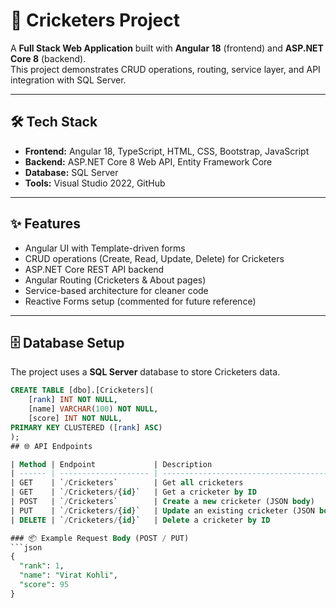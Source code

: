 # 🏏 Cricketers Project

A **Full Stack Web Application** built with **Angular 18** (frontend) and **ASP.NET Core 8** (backend).  
This project demonstrates CRUD operations, routing, service layer, and API integration with SQL Server.

---

## 🛠️ Tech Stack

- **Frontend:** Angular 18, TypeScript, HTML, CSS, Bootstrap, JavaScript  
- **Backend:** ASP.NET Core 8 Web API, Entity Framework Core  
- **Database:** SQL Server  
- **Tools:** Visual Studio 2022, GitHub  

---

## ✨ Features

- Angular UI with Template-driven forms  
- CRUD operations (Create, Read, Update, Delete) for Cricketers  
- ASP.NET Core REST API backend  
- Angular Routing (Cricketers & About pages)  
- Service-based architecture for cleaner code  
- Reactive Forms setup (commented for future reference)  

---

## 🗄️ Database Setup

The project uses a **SQL Server** database to store Cricketers data.  

```sql
CREATE TABLE [dbo].[Cricketers](
    [rank] INT NOT NULL,
    [name] VARCHAR(100) NOT NULL,
    [score] INT NOT NULL,
PRIMARY KEY CLUSTERED ([rank] ASC)
);
## 🌐 API Endpoints

| Method | Endpoint             | Description                              |
| ------ | -------------------- | ---------------------------------------- |
| GET    | `/Cricketers`        | Get all cricketers                       |
| GET    | `/Cricketers/{id}`   | Get a cricketer by ID                    |
| POST   | `/Cricketers`        | Create a new cricketer (JSON body)       |
| PUT    | `/Cricketers/{id}`   | Update an existing cricketer (JSON body) |
| DELETE | `/Cricketers/{id}`   | Delete a cricketer by ID                 |

### 📦 Example Request Body (POST / PUT)
```json
{
  "rank": 1,
  "name": "Virat Kohli",
  "score": 95
}
